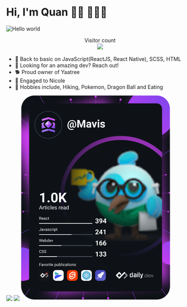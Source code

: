 # Hi, I'm Quan 👋🏾 👩🏾‍💻
<img src="https://raw.githubusercontent.com/sagar-viradiya/sagar-viradiya/master/resources/banner.png" alt="Hello world">

<p align="center"> 
  Visitor count<br>
  <img src="https://profile-counter.glitch.me/Mavis2103/count.svg" />
</p>

- 🌱 Back to basic on JavaScript(ReactJS, React Native), SCSS, HTML
- 🚀 Looking for an amazing dev? Reach out!
- 🐕 Proud owner of Yaatree
- 💍 Engaged to Nicole
- 🙉 Hobbies include, Hiking, Pokemon, Dragon Ball and Eating

<!-- - 🚨 My daily blog [Daily Dev Tips](https://daily-dev-tips.com/) -->
<img align="center" src="https://github-readme-stats.vercel.app/api?username=Mavis2103&show_icons=true&count_private=true&theme=tokyonight" />
<img align="center" src="https://github-readme-stats.vercel.app/api/top-langs/?username=anuraghazra&langs_count=4&show_icons=true&count_private=true&theme=tokyonight" />
<a href="https://app.daily.dev/Mavis"><img src="https://github.com/Mavis2103/Mavis2103/blob/main/devcard.svg" width="400" alt="Quân Trần's Dev Card"/></a>
